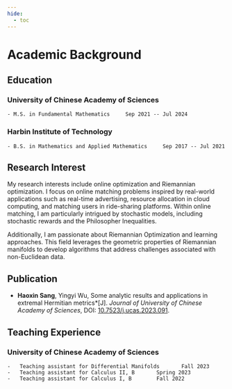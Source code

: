 ```yaml
---
hide:
  - toc
---
```


# Academic Background

## Education

### University of Chinese Academy of Sciences                         
      
    - M.S. in Fundamental Mathematics     Sep 2021 -- Jul 2024

### Harbin Institute of Technology                                                 

    - B.S. in Mathematics and Applied Mathematics     Sep 2017 -- Jul 2021

## Research Interest

My research interests include online optimization and Riemannian optimization. I focus on online matching problems inspired by real-world applications such as real-time advertising, resource allocation in cloud computing, and matching users in ride-sharing platforms. Within online matching, I am particularly intrigued by stochastic models, including stochastic rewards and the Philosopher Inequalities.

Additionally, I am passionate about Riemannian Optimization and learning approaches. This field leverages the geometric properties of Riemannian manifolds to develop algorithms that address challenges associated with non-Euclidean data.


## Publication

-   **Haoxin Sang**, Yingyi Wu, Some analytic results and applications
    in extremal Hermitian metrics\*\[J\]. *Journal of University of
    Chinese Academy of Sciences*, DOI:
    [10.7523/j.ucas.2023.091](https://doi.org/10.7523/j.ucas.2023.091).

## Teaching Experience

### University of Chinese Academy of Sciences

    -   Teaching assistant for Differential Manifolds       Fall 2023   
    -   Teaching assistant for Calculus II, B       Spring 2023 
    -   Teaching assistant for Calculus I, B        Fall 2022  

